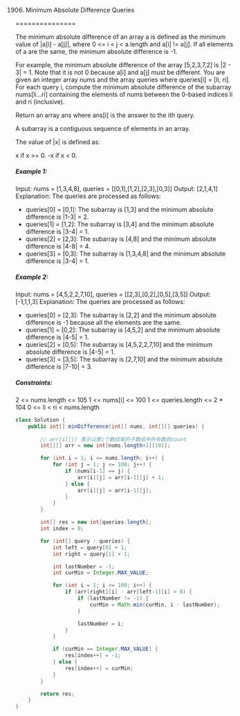 1906. Minimum Absolute Difference Queries

===============

The minimum absolute difference of an array a is defined as the minimum value of |a[i] - a[j]|, where 0 <= i < j < a.length and a[i] != a[j]. If all elements of a are the same, the minimum absolute difference is -1.

For example, the minimum absolute difference of the array [5,2,3,7,2] is |2 - 3| = 1. Note that it is not 0 because a[i] and a[j] must be different.
You are given an integer array nums and the array queries where queries[i] = [li, ri]. For each query i, compute the minimum absolute difference of the subarray nums[li...ri] containing the elements of nums between the 0-based indices li and ri (inclusive).

Return an array ans where ans[i] is the answer to the ith query.

A subarray is a contiguous sequence of elements in an array.

The value of |x| is defined as:

x if x >= 0.
-x if x < 0.

##### Example 1:

Input: nums = [1,3,4,8], queries = [[0,1],[1,2],[2,3],[0,3]]
Output: [2,1,4,1]
Explanation: The queries are processed as follows:

- queries[0] = [0,1]: The subarray is [1,3] and the minimum absolute difference is |1-3| = 2.
- queries[1] = [1,2]: The subarray is [3,4] and the minimum absolute difference is |3-4| = 1.
- queries[2] = [2,3]: The subarray is [4,8] and the minimum absolute difference is |4-8| = 4.
- queries[3] = [0,3]: The subarray is [1,3,4,8] and the minimum absolute difference is |3-4| = 1.

##### Example 2:

Input: nums = [4,5,2,2,7,10], queries = [[2,3],[0,2],[0,5],[3,5]]
Output: [-1,1,1,3]
Explanation: The queries are processed as follows:

- queries[0] = [2,3]: The subarray is [2,2] and the minimum absolute difference is -1 because all the
  elements are the same.
- queries[1] = [0,2]: The subarray is [4,5,2] and the minimum absolute difference is |4-5| = 1.
- queries[2] = [0,5]: The subarray is [4,5,2,2,7,10] and the minimum absolute difference is |4-5| = 1.
- queries[3] = [3,5]: The subarray is [2,7,10] and the minimum absolute difference is |7-10| = 3.

##### Constraints:

2 <= nums.length <= 105
1 <= nums[i] <= 100
1 <= queries.length <= 2 * 104
0 <= li < ri < nums.length

```java
class Solution {
    public int[] minDifference(int[] nums, int[][] queries) {
        
        // arr[i][j] 表示以第i个数结尾的子数组中所有数的count
        int[][] arr = new int[nums.length+1][101];

        for (int i = 1; i <= nums.length; i++) {
            for (int j = 1; j <= 100; j++) {
                if (nums[i-1] == j) {
                    arr[i][j] = arr[i-1][j] + 1;
                } else {
                    arr[i][j] = arr[i-1][j];
                }
            }
        }

        int[] res = new int[queries.length];
        int index = 0;

        for (int[] query : queries) {
            int left = query[0] + 1;
            int right = query[1] + 1;

            int lastNumber = -1;
            int curMin = Integer.MAX_VALUE;

            for (int i = 1; i <= 100; i++) {
                if (arr[right][i] - arr[left-1][i] > 0) {
                    if (lastNumber != -1) {
                        curMin = Math.min(curMin, i - lastNumber);
                    }

                    lastNumber = i;
                }
            }

            if (curMin == Integer.MAX_VALUE) {
                res[index++] = -1;
            } else {
                res[index++] = curMin;
            }
        }

        return res;
    }
}
```

